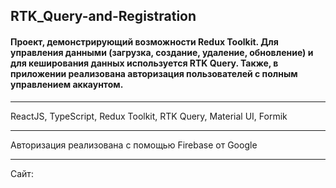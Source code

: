 ## RTK_Query-and-Registration

#### Проект, демонстрирующий возможности Redux Toolkit. Для управления данными (загрузка, создание, удаление, обновление) и для кеширования данных используется RTK Query. Также, в приложении реализована авторизация пользователей с полным управлением аккаунтом. 
***
ReactJS, TypeScript, Redux Toolkit, RTK Query, Material UI, Formik
***
Авторизация реализована с помощью Firebase от Google
***
Сайт: 
